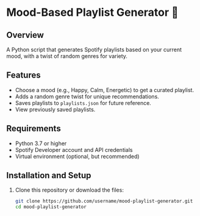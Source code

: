 # Mood-Based Playlist Generator 🎵

## Overview
A Python script that generates Spotify playlists based on your current mood, with a twist of random genres for variety.

## Features
- Choose a mood (e.g., Happy, Calm, Energetic) to get a curated playlist.
- Adds a random genre twist for unique recommendations.
- Saves playlists to `playlists.json` for future reference.
- View previously saved playlists.

## Requirements
- Python 3.7 or higher
- Spotify Developer account and API credentials
- Virtual environment (optional, but recommended)

## Installation and Setup
1. Clone this repository or download the files:
   ```bash
   git clone https://github.com/username/mood-playlist-generator.git
   cd mood-playlist-generator

